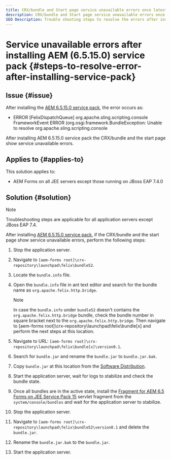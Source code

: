 ```yaml
---
title: CRX/bundle and Start page service unavailable errors once latest 6.5.15.0 service pack is installed
description: CRX/bundle and Start page service unavailable errors once latest 6.5.15.0 service pack is installed
SEO Description: Trouble shooting steps to resolve the errors after installing latest 6.5.15.0 service pack
---
```


# Service unavailable errors after installing AEM (6.5.15.0) service pack {#steps-to-resolve-error-after-installing-service-pack}

## Issue {#issue}

After installing the [AEM 6.5.15.0 service pack](https://experience.adobe.com/#/downloads/content/software-distribution/en/aem.html?package=/content/software-distribution/en/details.html/content/dam/aem/public/adobe/packages/cq650/servicepack/aem-service-pkg-6.5.15.0.zip), the error occurs as:
* ERROR [FelixDispatchQueue] org.apache.sling.scripting.console FrameworkEvent ERROR (org.osgi.framework.BundleException: Unable to resolve org.apache.sling.scripting.console

After installing AEM 6.5.15.0 service pack the CRX/bundle and the start page show service unavailable errors.

## Applies to {#applies-to}

This solution applies to:
* AEM Forms on all JEE servers except those running on JBoss EAP 7.4.0

## Solution {#solution}

>[!NOTE]
>
>Troubleshooting steps are applicable for all application servers except JBoss EAP 7.4.

After installing [AEM 6.5.15.0 service pack](https://experience.adobe.com/#/downloads/content/software-distribution/en/aem.html?package=/content/software-distribution/en/details.html/content/dam/aem/public/adobe/packages/cq650/servicepack/aem-service-pkg-6.5.15.0.zip), if the CRX/bundle and the start page show service unavailable errors, perform the following steps:

1. Stop the application server.
1. Navigate to `[aem-forms root]\crx-repository\launchpad\felix\bundle52`.
1. Locate the `bundle.info` file.
1. Open the `bundle.info` file in ant text editor and search for the bundle name as `org.apache.felix.http.bridge`.

   >[!NOTE] 
   >
   >In case the `bundle.info` under `bundle52` doesn't contains the `org.apache.felix.http.bridge` bundle, check the bundle number in square bracket next to the `org.apache.felix.http.bridge`. Then navigate to [aem-forms root]\crx-repository\launchpad\felix\bundle[x] and perform the next steps at this location.

1. Navigate to URL: `[aem-forms root]\crx-repository\launchpad\felix\bundle[x]\version0.1`.
1. Search for `bundle.jar` and rename the `bundle.jar` to `bundle.jar.bak`.
1. Copy `bundle.jar` at this location from the [Software Distribution](https://experience.adobe.com/#/downloads/content/software-distribution/en/aem.html?package=/content/software-distribution/en/details.html/content/dam/aem/public/adobe/packages/cq650/featurepack/bundle.jar).
1. Start the application server, wait for logs to stabilize and check the bundle state.
1. Once all bundles are in the active state, install the [Fragment for AEM 6.5 Forms on JEE Service Pack 15](https://experience.adobe.com/#/downloads/content/software-distribution/en/aem.html?package=/content/software-distribution/en/details.html/content/dam/aem/public/adobe/packages/cq650/featurepack/org.apache.felix.http.servlet-api-1.2.0_fragment_full.jar) servlet fragment from the `system/console/bundles` and wait for the application server to stabilize.
1. Stop the application server.
1. Navigate to `[aem-forms root]\crx-repository\launchpad\felix\bundle52\version0.1` and delete the `bundle.jar`.
1. Rename the `bundle.jar.bak` to the `bundle.jar`. 
1. Start the application server. 